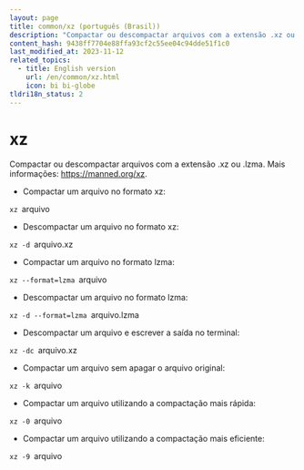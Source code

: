 ```yaml
---
layout: page
title: common/xz (português (Brasil))
description: "Compactar ou descompactar arquivos com a extensão .xz ou .lzma."
content_hash: 9438ff7704e88ffa93cf2c55ee04c94dde51f1c0
last_modified_at: 2023-11-12
related_topics:
  - title: English version
    url: /en/common/xz.html
    icon: bi bi-globe
tldri18n_status: 2
---
```

# xz

Compactar ou descompactar arquivos com a extensão .xz ou .lzma.
Mais informações: <https://manned.org/xz>.

- Compactar um arquivo no formato xz:

`xz `<span class="tldr-var badge badge-pill bg-dark-lm bg-white-dm text-white-lm text-dark-dm font-weight-bold">arquivo</span>

- Descompactar um arquivo no formato xz:

`xz -d `<span class="tldr-var badge badge-pill bg-dark-lm bg-white-dm text-white-lm text-dark-dm font-weight-bold">arquivo.xz</span>

- Compactar um arquivo no formato lzma:

`xz --format=lzma `<span class="tldr-var badge badge-pill bg-dark-lm bg-white-dm text-white-lm text-dark-dm font-weight-bold">arquivo</span>

- Descompactar um arquivo no formato lzma:

`xz -d --format=lzma `<span class="tldr-var badge badge-pill bg-dark-lm bg-white-dm text-white-lm text-dark-dm font-weight-bold">arquivo.lzma</span>

- Descompactar um arquivo e escrever a saída no terminal:

`xz -dc `<span class="tldr-var badge badge-pill bg-dark-lm bg-white-dm text-white-lm text-dark-dm font-weight-bold">arquivo.xz</span>

- Compactar um arquivo sem apagar o arquivo original:

`xz -k `<span class="tldr-var badge badge-pill bg-dark-lm bg-white-dm text-white-lm text-dark-dm font-weight-bold">arquivo</span>

- Compactar um arquivo utilizando a compactação mais rápida:

`xz -0 `<span class="tldr-var badge badge-pill bg-dark-lm bg-white-dm text-white-lm text-dark-dm font-weight-bold">arquivo</span>

- Compactar um arquivo utilizando a compactação mais eficiente:

`xz -9 `<span class="tldr-var badge badge-pill bg-dark-lm bg-white-dm text-white-lm text-dark-dm font-weight-bold">arquivo</span>
